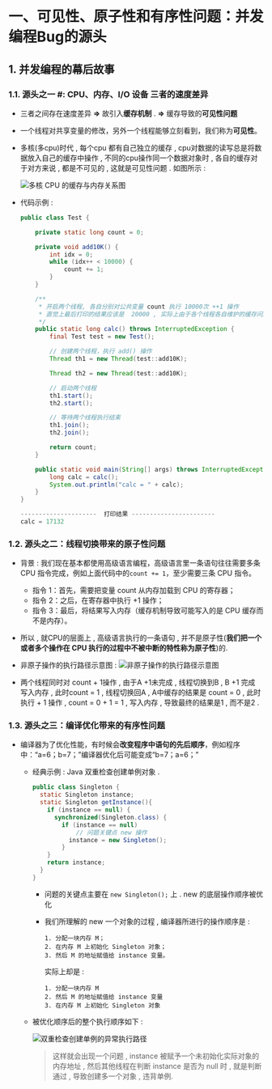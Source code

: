 # 一、可见性、原子性和有序性问题：并发编程Bug的源头

## 1.  并发编程的幕后故事

### 1.1. 源头之一 #:   CPU、内存、I/O 设备 三者的速度差异

- 三者之间存在速度差异 **=>** 故引入**缓存机制** . **=>** 缓存导致的**可见性问题**

- 一个线程对共享变量的修改，另外一个线程能够立刻看到，我们称为**可见性**。

- 多核(多cpu)时代  , 每个cpu 都有自己独立的缓存 ,  cpu对数据的读写总是将数据放入自己的缓存中操作 , 不同的cpu操作同一个数据对象时 , 各自的缓存对于对方来说 , 都是不可见的 , 这就是可见性问题 .  如图所示 : 

  ![多核 CPU 的缓存与内存关系图](http://assets.studymachine.cn/img/202110311643483.png)

- 代码示例 : 

  ```java
  public class Test {
  
      private static long count = 0;
  
      private void add10K() {
          int idx = 0;
          while (idx++ < 10000) {
              count += 1;
          }
      }
  
      /**
       * 开启两个线程, 各自分别对公共变量 count 执行 10000次 ++1 操作
       * 直觉上最后打印的结果应该是  20000 , 实际上由于各个线程各自维护的缓存问题 , 最终打印的结果 会 <= 20000
       */
      public static long calc() throws InterruptedException {
          final Test test = new Test();
  
          // 创建两个线程，执行 add() 操作
          Thread th1 = new Thread(test::add10K);
  
          Thread th2 = new Thread(test::add10K);
  
          // 启动两个线程
          th1.start();
          th2.start();
  
          // 等待两个线程执行结束
          th1.join();
          th2.join();
  
          return count;
      }
  
      public static void main(String[] args) throws InterruptedException {
          long calc = calc();
          System.out.println("calc = " + calc);
      }
  }
  
  ---------------------  打印结果 -----------------------
  calc = 17132
  ```





### 1.2. 源头之二：线程切换带来的原子性问题

- 背景 : 我们现在基本都使用高级语言编程，高级语言里一条语句往往需要多条 CPU 指令完成，例如上面代码中的`count += 1`，至少需要三条 CPU 指令。
  - 指令 1：首先，需要把变量 count 从内存加载到 CPU 的寄存器；
  - 指令 2：之后，在寄存器中执行 +1 操作；
  - 指令 3：最后，将结果写入内存（缓存机制导致可能写入的是 CPU 缓存而不是内存）。

- 所以 , 就CPU的层面上 , 高级语言执行的一条语句 , 并不是原子性(**我们把一个或者多个操作在 CPU 执行的过程中不被中断的特性称为原子性**)的. 
- 非原子操作的执行路径示意图 : 
 ![非原子操作的执行路径示意图](http://assets.studymachine.cn/img/202111020040520.png)

 - 两个线程同时对 count + 1操作 , 由于A +1未完成 , 线程切换到B , B +1 完成 写入内存 , 此时count = 1 , 线程切换回A , A中缓存的结果是 count = 0 ,  此时执行 + 1 操作 , count = 0 + 1 = 1 , 写入内存 , 导致最终的结果是1 , 而不是2 . 





### 1.3. 源头之三：编译优化带来的有序性问题

- 编译器为了优化性能，有时候会**改变程序中语句的先后顺序**，例如程序中：“a=6；b=7；”编译器优化后可能变成“b=7；a=6；”

  - 经典示例 :  Java 双重检查创建单例对象 . 

    ```java
    public class Singleton {
      static Singleton instance;
      static Singleton getInstance(){
        if (instance == null) {
          synchronized(Singleton.class) {
            if (instance == null)
                // 问题关键点 new 操作
              instance = new Singleton();
            }
        }
        return instance;
      }
    }
    ```

    - 问题的关键点主要在 `new Singleton();` 上 .  new 的底层操作顺序被优化

    - 我们所理解的 new 一个对象的过程 , 编译器所进行的操作顺序是  : 

      ```
      1. 分配一块内存 M；
      2. 在内存 M 上初始化 Singleton 对象；
      3. 然后 M 的地址赋值给 instance 变量。
      ```

      实际上却是 : 

      ```
      1. 分配一块内存 M
      2. 然后 M 的地址赋值给 instance 变量
      3. 在内存 M 上初始化 Singleton 对象 
      ```

    

  - 被优化顺序后的整个执行顺序如下 : 

    ![双重检查创建单例的异常执行路径](http://assets.studymachine.cn/img/202111160001528.png)

    >  这样就会出现一个问题 , instance 被赋予一个未初始化实际对象的内存地址 ,  然后其他线程在判断 instance 是否为 null 时 , 就是判断通过  , 导致创建多一个对象 , 违背单例.